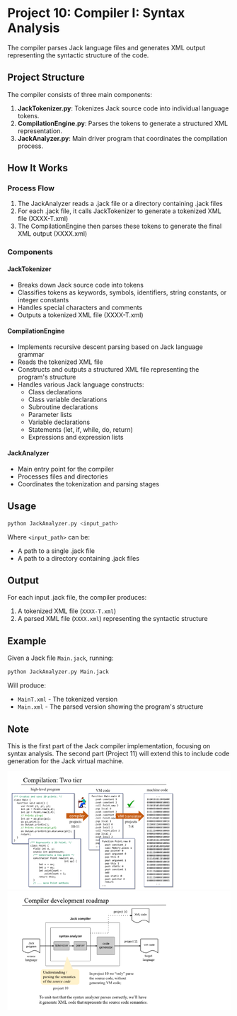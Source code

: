 # Project 10: Compiler I: Syntax Analysis

The compiler parses Jack language files and generates XML output representing the syntactic structure of the code.

## Project Structure

The compiler consists of three main components:

1. **JackTokenizer.py**: Tokenizes Jack source code into individual language tokens.
2. **CompilationEngine.py**: Parses the tokens to generate a structured XML representation.
3. **JackAnalyzer.py**: Main driver program that coordinates the compilation process.

## How It Works

### Process Flow

1. The JackAnalyzer reads a .jack file or a directory containing .jack files
2. For each .jack file, it calls JackTokenizer to generate a tokenized XML file (XXXX-T.xml)
3. The CompilationEngine then parses these tokens to generate the final XML output (XXXX.xml)

### Components

#### JackTokenizer

- Breaks down Jack source code into tokens
- Classifies tokens as keywords, symbols, identifiers, string constants, or integer constants
- Handles special characters and comments
- Outputs a tokenized XML file (XXXX-T.xml)

#### CompilationEngine

- Implements recursive descent parsing based on Jack language grammar
- Reads the tokenized XML file
- Constructs and outputs a structured XML file representing the program's structure
- Handles various Jack language constructs:
  - Class declarations
  - Class variable declarations
  - Subroutine declarations
  - Parameter lists
  - Variable declarations
  - Statements (let, if, while, do, return)
  - Expressions and expression lists

#### JackAnalyzer

- Main entry point for the compiler
- Processes files and directories
- Coordinates the tokenization and parsing stages

## Usage

```bash
python JackAnalyzer.py <input_path>
```

Where `<input_path>` can be:
- A path to a single .jack file
- A path to a directory containing .jack files

## Output

For each input .jack file, the compiler produces:
1. A tokenized XML file (`XXXX-T.xml`)
2. A parsed XML file (`XXXX.xml`) representing the syntactic structure

## Example

Given a Jack file `Main.jack`, running:

```bash
python JackAnalyzer.py Main.jack
```

Will produce:
- `MainT.xml` - The tokenized version
- `Main.xml` - The parsed version showing the program's structure


## Note

This is the first part of the Jack compiler implementation, focusing on syntax analysis. The second part (Project 11) will extend this to include code generation for the Jack virtual machine.

![1](1.png)
![2](2.png)